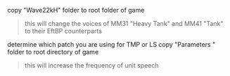 copy
"Wave22kH" folder to root folder of game
>this will change the voices of MM31 "Heavy Tank" and MM41 "Tank" to their EftBP counterparts
  
determine which patch you are using for TMP or LS
copy
"Parameters " folder to root directory of game
>this will increase the frequency of unit speech
